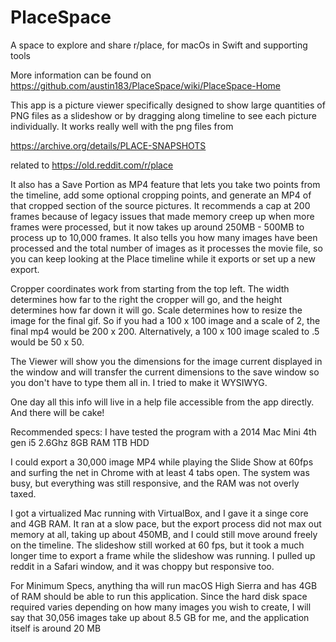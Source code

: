 # PlaceSpace
A space to explore and share r/place, for macOs in Swift
 and supporting tools
 
More information can be found on https://github.com/austin183/PlaceSpace/wiki/PlaceSpace-Home

This app is a picture viewer specifically designed to show large quantities of PNG files as a slideshow or by dragging along timeline to see each picture individually.  It works really well with the png files from

https://archive.org/details/PLACE-SNAPSHOTS

related to https://old.reddit.com/r/place

It also has a Save Portion as MP4 feature that lets you take two points from the timeline, add some optional cropping points, and generate an MP4 of that cropped section of the source pictures.  It recommends a cap at 200 frames because of legacy issues that made memory creep up when more frames were processed, but it now takes up around 250MB - 500MB to process up to 10,000 frames.  It also tells you how many images have been processed and the total number of images as it processes the movie file, so you can keep looking at the Place timeline while it exports or set up a new export.

Cropper coordinates work from starting from the top left.  The width determines how far to the right the cropper will go, and the height determines how far down it will go.  Scale determines how to resize the image for the final gif.  So if you had a 100 x 100 image and a scale of 2, the final mp4 would be 200 x 200.  Alternatively, a 100 x 100 image scaled to .5 would be 50 x 50.

The Viewer will show you the dimensions for the image current displayed in the window and will transfer the current dimensions to the save window so you don't have to type them all in.  I tried to make it WYSIWYG.

One day all this info will live in a help file accessible from the app directly.  And there will be cake!

Recommended specs:
I have tested the program with a 
2014 Mac Mini 
4th gen i5 2.6Ghz
8GB RAM
1TB HDD

I could export a 30,000 image MP4 while playing the Slide Show at 60fps and surfing the net in Chrome with at least 4 tabs open.  The system was busy, but everything was still responsive, and the RAM was not overly taxed.

I got a virtualized Mac running with VirtualBox, and I gave it a singe core and 4GB RAM.  It ran at a slow pace, but the export process did not max out memory at all, taking up about 450MB, and I could still move around freely on the timeline.  The slideshow still worked at 60 fps, but it took a much longer time to export a frame while the slideshow was running.  I pulled up reddit in a Safari window, and it was choppy but responsive too.  

For Minimum Specs, anything tha will run macOS High Sierra and has 4GB of RAM should be able to run this application.  Since the hard disk space required varies depending on how many images you wish to create, I will say that 30,056 images take up about 8.5 GB for me, and the application itself is around 20 MB 
